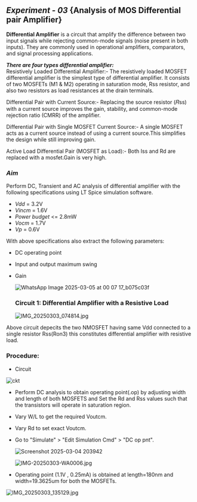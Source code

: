 ## *Experiment - 03* {Analysis of MOS Differential pair Amplifier}  
**Differential Amplifier** is a circuit that amplify the difference between two input signals while rejecting common-mode signals (noise present in both inputs). They are commonly used in operational amplifiers,   comparators, and signal processing applications.  

***There are four types differential amplifier:***   
 Resistively Loaded Differential Amplifier:- The resistively loaded MOSFET differential amplifier is the simplest type of differential amplifier. It consists of two MOSFETs (M1 & M2) operating in saturation mode, Rss resistor, and also two resistors as load resistances at the drain terminals.  
 
 Differential Pair with Current Source:- Replacing the source resistor (𝑅ss) with a current source improves the gain, stability, and common-mode rejection ratio (CMRR) of the amplifier.  

 Differential Pair with Single MOSFET Current Source:- A single MOSFET acts as a current source instead of using a current source.This simplifies the design while still improving gain.  

Active Load Differential Pair (MOSFET as Load):- Both Iss and Rd are replaced with a mosfet.Gain is very high.  

### *Aim*
  Perform  DC, Transient and AC analysis of differential amplifier with the following specifications using LT Spice simulation software.     

- *Vdd* = 3.2V
- *Vincm* = 1.6V 
- *Power budget* <= 2.8mW 
- *Vocm* = 1.7V 
- *Vp* = 0.6V

With above specifications also extract the following parameters:
- DC operating point
- Input and output maximum swing
- Gain

  ![WhatsApp Image 2025-03-05 at 00 07 17_b075c03f](https://github.com/user-attachments/assets/24521ea2-13f6-4d45-a674-a3725ff690dd)

  ### Circuit 1: Differential Amplifier with a Resistive Load
  ![IMG_20250303_074814.jpg](https://github.com/user-attachments/assets/cfc32586-fcce-4aa7-b1e8-74ae135d6dd4)

Above circuit depecits the two NMOSFET having same Vdd connected to a single resistor Rss(Ron3) this constitutes differential amplifier with resistive load.  

### Procedure:
 
- Circuit

![ckt](https://github.com/user-attachments/assets/6d7fa9c5-12ba-43ba-a8b6-218cfa17a1da)


  * Perform DC analysis to obtain operating point(.op) by adjusting width and length of both MOSFETS and Set the Rd and Rss values such that the transistors will operate in saturation region.
* Vary W/L to get the required Voutcm.  
* Vary Rd to set exact Voutcm.  
* Go to "Simulate" > "Edit Simulation Cmd" > "DC op pnt".
  
  ![Screenshot 2025-03-04 203942](https://github.com/user-attachments/assets/32f4794a-a87d-4656-864b-6d1f14ee01de)

  ![IMG-20250303-WA0006.jpg](https://github.com/user-attachments/assets/630f615f-d7f0-4bea-b38c-20eecbfc8c61)

- Operating point (1.1V , 0.25mA) is obtained at length=180nm and width=19.3625um for both the MOSFETs. 

![IMG_20250303_135129.jpg](https://github.com/user-attachments/assets/205ec111-bf04-4652-8462-0c88cc481ee7)







 

 
 
 

